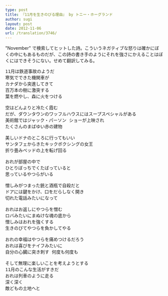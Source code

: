 ```yaml
---
type: post
title: 『11月を生きのびる理由』 by トニー・ホーグランド
author: sugi
layout: post
date: 2012-11-06
url: /translation/3746/
---
```

"November" で検索してヒットした詩。こういうネガティブな怒りは確かにぼくの中にもあるものだが、この詩の書き手のようにそれを強さにかえることはぼくにはできそうにない。せめて翻訳してみる。

<pre>11月は鉄道事故のようだ
寒気でできた機関車が
カナダから突進してきて
百万本の樹に激突する
葉を燃やし、森に火をつける

空はどんよりと冷たく霞む
だが、ダウンタウンのワッフルハウスにはスープスペシャルがある
美術館ではジャック・パーソン ショーが上映され
たくさんのまばゆい赤の建物

美しいドナのところに行ってもいい
サンタフェからきたキックボクシングの女王
折り畳みベッドの上を転げ回る

おれが部屋の中で
ひとりぼっちでくたばっていると
思っているやつらがいる

憎しみがつまった銃と酒瓶で自殺だと
ドアには鍵をかけ、口をだらしなく開き
切れた電話みたいになって

おれはお返しにやつらを憎む
ロバみたいにまぬけな魂の底から
憎しみはおれを強くする
生きのびてやつらを負かしてやる

おれの幸福はやつらを痛めつけるだろう
おれは喜びをナイフみたいに
自分の心臓に突き刺す 何度も何度も

そして無理に楽しいことを考えようとする
11月のこんな生活がすきだ
おれは列車のように走る
深く深く
敵どもの土地へと
</pre>
